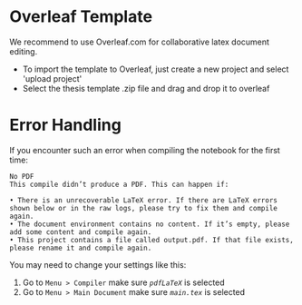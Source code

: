 # Overleaf Template
We recommend to use Overleaf.com for collaborative latex document editing. 

* To import the template to Overleaf, just create a new project and select 'upload project'
* Select the thesis template .zip file and drag and drop it to overleaf


# Error Handling
If you encounter such an error when compiling the notebook for the first time:
```text
No PDF
This compile didn’t produce a PDF. This can happen if:

• There is an unrecoverable LaTeX error. If there are LaTeX errors shown below or in the raw logs, please try to fix them and compile again.
• The document environment contains no content. If it’s empty, please add some content and compile again.
• This project contains a file called output.pdf. If that file exists, please rename it and compile again.
```
You may need to change your settings like this:

1. Go to `Menu > Compiler` make sure _`pdfLaTeX`_ is selected
2. Go to `Menu > Main Document` make sure _`main.tex`_ is selected

